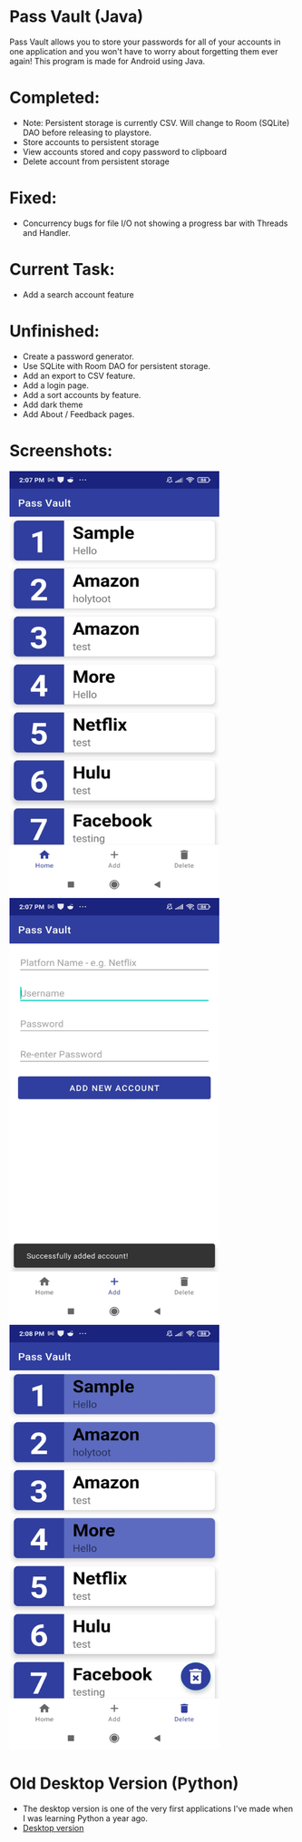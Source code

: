 # Pass Vault (Java)
Pass Vault allows you to store your passwords for all of your accounts in one application and you won't have to worry about forgetting them ever again! This program is made for Android using Java. 

# Completed:
- Note: Persistent storage is currently CSV. Will change to Room (SQLite) DAO before releasing to playstore.
- Store accounts to persistent storage 
- View accounts stored and copy password to clipboard
- Delete account from persistent storage

# Fixed:
- Concurrency bugs for file I/O not showing a progress bar with Threads and Handler. 

# Current Task:
- Add a search account feature

# Unfinished:
- Create a password generator.
- Use SQLite with Room DAO for persistent storage.
- Add an export to CSV feature.
- Add a login page.
- Add a sort accounts by feature.
- Add dark theme
- Add About / Feedback pages.

# Screenshots:
<img src="https://github.com/justvinny/pass-vault-java-android/blob/main/Screenshots/home.jpg" alt="Home Screenshot" width="370" height="750">

<img src="https://github.com/justvinny/pass-vault-java-android/blob/main/Screenshots/add_account.jpg" alt="Add Account Screenshot" width="370" height="750">

<img src="https://github.com/justvinny/pass-vault-java-android/blob/main/Screenshots/delete_account.jpg" alt="Delete Account Screenshot" width="370" height="750">

# Old Desktop Version (Python)
- The desktop version is one of the very first applications I've made when I was learning Python a year ago. 
- [Desktop version](https://github.com/justvinny/tk_PassVolt)
